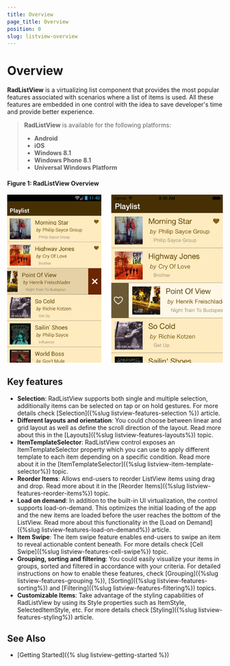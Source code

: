 ```yaml
---
title: Overview
page_title: Overview
position: 0
slug: listview-overview
---
```


# Overview

**RadListView** is a virtualizing list component that provides the most popular features associated with scenarios where a list of items is used. All these features are embedded in one control with the idea to save developer's time and provide better experience. 

> **RadListView** is available for the following platforms:
> 
> - **Android**
> - **iOS**
> - **Windows 8.1**
> - **Windows Phone 8.1**
> - **Universal Windows Platform**

#### Figure 1: RadListView Overview

![ListView Overview](images/listview.png)

## Key features

* **Selection**: RadListView supports both single and multiple selection, additionally items can be selected on tap or on hold gestures. For more details check [Selection]({%slug listview-features-selection %}) article.
* **Different layouts and orientation**: You could choose between linear and grid layout as well as define the scroll direction of the layout. Read more about this in the [Layouts]({%slug listview-features-layouts%}) topic.
* **ItemTemplateSelector**: RadListView control exposes an ItemTemplateSelector property which you can use to apply different template to each item depending on a specific condition.  Read more about it in the [ItemTemplateSelector]({%slug listview-item-template-selector%}) topic.
* **Reorder Items**: Allows end-users to reorder ListView items using drag and drop. Read more about it in the [Reorder Items]({%slug listview-features-reorder-items%}) topic.
* **Load on demand**: In addition to the built-in UI virtualization, the control supports load-on-demand. This optimizes the initial loading of the app and the new items are loaded before the user reaches the bottom of the ListView. Read more about this functionality in the [Load on Demand]({%slug listview-features-load-on-demand%}) article.
* **Item Swipe**: The item swipe feature enables end-users to swipe an item to reveal actionable content beneath. For more details check [Cell Swipe]({%slug listview-features-cell-swipe%}) topic.
* **Grouping, sorting and filtering**: You could easily visualize your items in groups, sorted and filtered in accordance with your criteria. For detailed instructions on how to enable these features, check [Grouping]({%slug listview-features-grouping %}), [Sorting]({%slug listview-features-sorting%}) and [Filtering]({%slug listview-features-filtering%}) topics.
* **Customizable Items**: Take advantage of the styling capabilities of RadListView by using its Style properties such as ItemStyle, SelectedItemStyle, etc. For more details check [Styling]({%slug listview-features-styling%}) article. 

## See Also

- [Getting Started]({% slug listview-getting-started %})